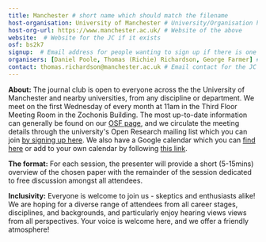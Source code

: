 ```yaml
---
title: Manchester # short name which should match the filename
host-organisation: University of Manchester # University/Organisation hosting the JC
host-org-url: https://www.manchester.ac.uk/ # Website of the above
website:  # Website for the JC if it exists
osf: bs2k7
signup:  # Email address for people wanting to sign up if there is one
organisers: [Daniel Poole, Thomas (Richie) Richardson, George Farmer] # Comma-separated list of organiser names
contact: thomas.richardson@manchester.ac.uk # Email contact for the JC
---
```

**About:**
The journal club is open to everyone across the the University of Manchester and nearby universities, from any discipline or department.
We meet on the first Wednesday of every month at 11am in the Third Floor Meeting Room in the Zochonis Building.
The most up-to-date information can generally be found on our [OSF page](https://osf.io/bs2k7/wiki/home/), and we circulate the meeting details through the university's Open Research mailing list which you can join [by signing up here](https://listserv.manchester.ac.uk/cgi-bin/wa?SUBED1=open_research&A=1). 
We also have a Google calendar which you can [find here](https://calendar.google.com/calendar/embed?src=reprotmanc%40gmail.com&ctz=Europe%2FLondon) or add to your own calendar by following [this link](https://calendar.google.com/calendar?cid=cmVwcm90bWFuY0BnbWFpbC5jb20).

**The format:**
For each session, the presenter will provide a short (5-15mins) overview of the chosen paper with the remainder of the session dedicated to free discussion amongst all attendees.

**Inclusivity:**
Everyone is welcome to join us - skeptics and enthusiasts alike!
We are hoping for a diverse range of attendees from all career stages, disciplines, and backgrounds, and particularly enjoy hearing views views from all perspectives.
Your voice is welcome here, and we offer a friendly atmosphere!

